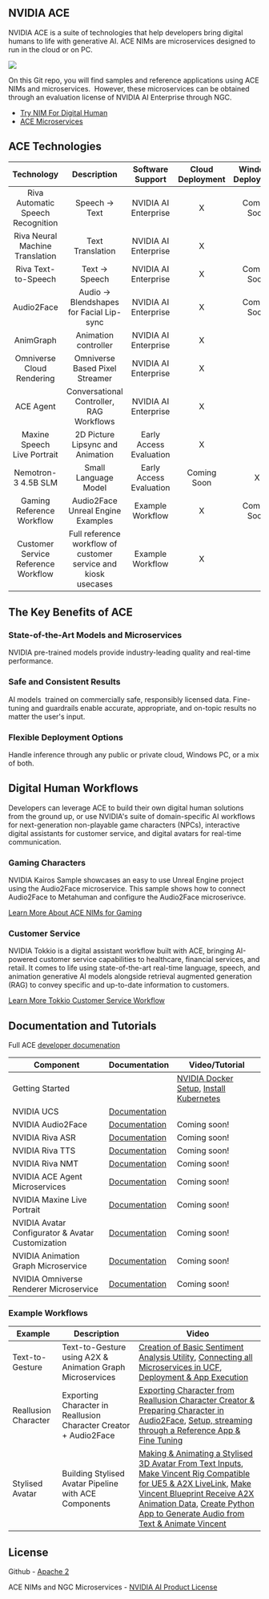 NVIDIA ACE
--------

NVIDIA ACE is a suite of technologies that help developers bring digital humans to life with generative AI. ACE NIMs are microservices designed to run in the cloud or on PC.

![](https://lh7-us.googleusercontent.com/FJKnZYOQX34lHQ_OccHOvSXFfsFg3RyY1LWgg9_s5NA1RrQr4XH8cA5T3CvuQmysig74EpxQFbOwN4OP-CpQgYNGbjIpC6ior7YlhYPdqMI95fP-_Kv5dkZB_RSegAQ-m6-yzN2n-uwFjDAZB1rlPKQ)

On this Git repo, you will find samples and reference applications using ACE NIMs and microservices.  However, these microservices can be obtained through an evaluation license of NVIDIA AI Enterprise through NGC.

- [Try NIM For Digital Human](https://build.nvidia.com/explore/gaming)
- [ACE Microservices](https://catalog.ngc.nvidia.com/?filters=other%7CACE%7Cace&orderBy=weightPopularDESC&query=&page=&pageSize=)

ACE Technologies
------
|                    Technology                   |                                Description                              |          Software   Support        |     Cloud   Deployment    |     Windows   Deployment    |
|:-----------------------------------------------:|:-----------------------------------------------------------------------:|:----------------------------------:|:-------------------------:|:---------------------------:|
|     Riva      Automatic Speech   Recognition    |                            Speech   -&gt; Text                          |        NVIDIA   AI Enterprise      |              X            |         Coming   Soon       |
|      Riva      Neural Machine   Translation     |                            Text   Translation                           |        NVIDIA   AI Enterprise      |              X            |                             |
|             Riva      Text-to-Speech            |                            Text   -&gt; Speech                          |        NVIDIA   AI Enterprise      |              X            |         Coming   Soon       |
|                    Audio2Face                   |           Audio   -&gt; Blendshapes      for   Facial Lip-sync          |        NVIDIA   AI Enterprise      |              X            |         Coming   Soon       |
|                     AnimGraph                   |                          Animation   controller                         |        NVIDIA   AI Enterprise      |              X            |                             |
|             Omniverse Cloud Rendering           |                     Omniverse   Based Pixel Streamer                    |        NVIDIA   AI Enterprise      |              X            |                             |
|                     ACE Agent                   |                Conversational   Controller, RAG Workflows               |        NVIDIA   AI Enterprise      |              X            |                             |
|           Maxine Speech   Live Portrait         |                    2D   Picture Lipsync and Animation                   |     Early   Access   Evaluation    |              X            |                             |
|                Nemotron-3 4.5B SLM              |                          Small   Language Model                         |      Early   Access Evaluation     |        Coming   Soon      |               X             |
|             Gaming Reference Workflow           |                    Audio2Face   Unreal Engine Examples                  |          Example   Workflow        |              X            |         Coming   Soon       |
|       Customer Service Reference   Workflow     |     Full   reference workflow of customer service and kiosk usecases    |       Example   Workflow           |              X            |                             |


The Key Benefits of ACE
--------

### State-of-the-Art Models and Microservices

NVIDIA pre-trained models provide industry-leading quality and real-time performance.

### Safe and Consistent Results

AI models  trained on commercially safe, responsibly licensed data. Fine-tuning and guardrails enable accurate, appropriate, and on-topic results no matter the user's input.

### Flexible Deployment Options

Handle inference through any public or private cloud, Windows PC, or a mix of both.

## Digital Human Workflows

Developers can leverage ACE to build their own digital human solutions from the ground up, or use NVIDIA's suite of domain-specific AI workflows for next-generation non-playable game characters (NPCs), interactive digital assistants for customer service, and digital avatars for real-time communication.

### Gaming Characters

NVIDIA Kairos Sample showcases an easy to use Unreal Engine project using the Audio2Face microservice. This sample shows how to connect Audio2Face to Metahuman and configure the Audio2Face microserivce. 

[Learn More About ACE NIMs for Gaming](https://build.nvidia.com/explore/gaming)

### Customer Service

NVIDIA Tokkio is a digital assistant workflow built with ACE, bringing AI-powered customer service capabilities to healthcare, financial services, and retail. It comes to life using state-of-the-art real-time language, speech, and animation generative AI models alongside retrieval augmented generation (RAG) to convey specific and up-to-date information to customers.

[Learn More Tokkio Customer Service Workflow](https://developer.nvidia.com/nvidia-omniverse-platform/ace/tokkio-showcase)

Documentation and Tutorials
-------------
Full ACE [developer documenation](https://docs.nvidia.com/ace/latest)

| Component | Documentation | Video/Tutorial |
| ------ | ------ | ------ |
|      Getting Started  |        | [NVIDIA Docker Setup](https://youtu.be/2uWXeIol468), [Install Kubernetes](https://www.youtube.com/watch?v=ACIkyiWglW4) |
|     NVIDIA UCS   | [Documentation](https://registry.ngc.nvidia.com/orgs/eevaigoeixww/teams/ucf-20-ea-release/resources/ucf_tools) ||
|NVIDIA Audio2Face| [Documentation](https://docs.nvidia.com/ace/latest/modules/a2f-docs/index.html) | Coming soon! |
|NVIDIA Riva ASR| [Documentation](https://docs.nvidia.com/deeplearning/riva/user-guide/docs/asr/asr-overview.html)|Coming soon! |
|NVIDIA Riva TTS| [Documentation](https://docs.nvidia.com/deeplearning/riva/user-guide/docs/tts/tts-overview.html)|Coming soon! |
|NVIDIA Riva NMT|[Documentation](https://docs.nvidia.com/deeplearning/riva/user-guide/docs/translation/translation-overview.html) |Coming soon! |
|NVIDIA ACE Agent Microservices|[Documentation](https://docs.nvidia.com/ace/latest/modules/ace_agent/index.html)|Coming soon! |
|NVIDIA Maxine Live Portrait|[Documentation](https://registry.ngc.nvidia.com/orgs/eevaigoeixww/teams/live-portrait-ms/resources/live_portrait_user_guide)|Coming soon! |
|NVIDIA Avatar Configurator & Avatar Customization|[Documentation](https://docs.nvidia.com/ace/latest/modules/avatar_customization/Avatar_Configurator.html)|Coming soon! |
|NVIDIA Animation Graph Microservice|[Documentation](https://docs.nvidia.com/ace/latest/modules/animation_graph_microservice/index.html)|Coming soon! |
|NVIDIA Omniverse Renderer Microservice|[Documentation](https://docs.nvidia.com/ace/latest/modules/omniverse_renderer_microservice/index.html)|Coming soon! |

### Example Workflows

| Example | Description | Video |
| ------ | ------ | ------ |
|     Text-to-Gesture   |   Text-to-Gesture using A2X & Animation Graph Microservices     | [Creation of Basic Sentiment Analysis Utility](https://www.youtube.com/watch?v=g3Vb7EhlEUA),  [Connecting all Microservices in UCF](https://www.youtube.com/watch?v=TP4RD-T0GOI),  [Deployment & App Execution](https://www.youtube.com/watch?v=EHyga9smaSA)|
|    Reallusion Character    |   Exporting Character in Reallusion Character Creator + Audio2Face     | [Exporting Character from Reallusion Character Creator & Preparing Character in Audio2Face](https://www.youtube.com/watch?v=_Vkiup06lYQ), [Setup, streaming through a Reference App & Fine Tuning](https://www.youtube.com/watch?v=3xBhOKHbrFU)|
|      Stylised Avatar  |    Building Stylised Avatar Pipeline with ACE Components    | [Making & Animating a Stylised 3D Avatar From Text Inputs](https://www.youtube.com/watch?v=cnyy0mlL8C0), [Make Vincent Rig Compatible for UE5 & A2X LiveLink](https://www.youtube.com/watch?v=2MgzVluShtc), [Make Vincent Blueprint Receive A2X Animation Data](https://www.youtube.com/watch?v=fpthK6WHjX8), [Create Python App to Generate Audio from Text & Animate Vincent](https://www.youtube.com/watch?v=g14c2gcbowM)|


License
-------

Github - [Apache 2](https://www.apache.org/licenses/LICENSE-2.0.txt)

ACE NIMs and NGC Microservices - [NVIDIA AI Product License](https://www.nvidia.com/en-us/data-center/products/nvidia-ai-enterprise/eula/)
